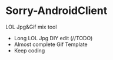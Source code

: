 # Sorry-AndroidClient
LOL Jpg&Gif mix tool
* Long LOL Jpg DIY edit (//TODO)
* Almost complete Gif Template
* Keep coding